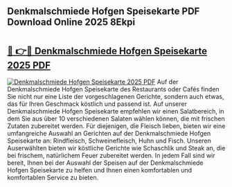 ## Denkmalschmiede Hofgen Speisekarte PDF Download Online 2025 8Ekpi

# <h2><a href="http://gcb41y.nevu.top/?p=Denkmalschmiede+Hofgen+Speisekarte">🔗 👉🔴 Denkmalschmiede Hofgen Speisekarte 2025 PDF</a></h2>

[![Denkmalschmiede Hofgen Speisekarte 2025 PDF](https://i.imgur.com/dBaPXMq.png)](http://gcb41y.nevu.top/?p=Denkmalschmiede+Hofgen+Speisekarte)
Auf der Denkmalschmiede Hofgen Speisekarte des Restaurants oder Cafés finden Sie nicht nur eine Liste der vorgeschlagenen Gerichte, sondern auch etwas, das für Ihren Geschmack köstlich und passend ist. Auf unserer Denkmalschmiede Hofgen Speisekarte empfehlen wir einen Salatbereich, in dem Sie aus über 10 verschiedenen Salaten wählen können, die mit frischen Zutaten zubereitet werden. Für diejenigen, die Fleisch lieben, bieten wir eine umfangreiche Auswahl an Gerichten auf der Denkmalschmiede Hofgen Speisekarte an: Rindfleisch, Schweinefleisch, Huhn und Fisch. Unseren Auserwählten bieten wir köstliche Gerichte wie Schaschlik und Steak an, die bei frischem, natürlichem Feuer zubereitet werden. In jedem Fall sind wir bereit, Ihnen bei der Auswahl der Speisen auf der Denkmalschmiede Hofgen Speisekarte zu helfen und Ihnen einen komfortablen und komfortablen Service zu bieten.
